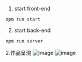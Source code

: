 1. start front-end

```
npm run start
```

2. start back-end

```
npm run server
```

2.作品呈現
![image](https://user-images.githubusercontent.com/85146178/218830007-3af7aa62-8401-4a72-b7f6-0a4de5b17edc.png)
![image](https://user-images.githubusercontent.com/85146178/218830099-d2d53719-9caa-40de-8934-0a95404db4d7.png)




